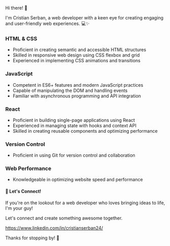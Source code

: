 Hi there! 👋

I'm Cristian Serban, a web developer with a keen eye for creating engaging and user-friendly web experiences. 💻✨

### HTML & CSS
- Proficient in creating semantic and accessible HTML structures
- Skilled in responsive web design using CSS flexbox and grid
- Experienced in implementing CSS animations and transitions
### JavaScript
- Competent in ES6+ features and modern JavaScript practices
- Capable of manipulating the DOM and handling events
- Familiar with asynchronous programming and API integration
### React
- Proficient in building single-page applications using React
- Experienced in managing state with hooks and context API
- Skilled in creating reusable components and optimizing performance
### Version Control
- Proficient in using Git for version control and collaboration
### Web Performance
- Knowledgeable in optimizing website speed and performance

#### 🤝 Let's Connect!

If you're on the lookout for a web developer who loves bringing ideas to life, I'm your guy!
       
Let's connect and create something awesome together.

https://www.linkedin.com/in/cristianserban24/

Thanks for stopping by! 🚀

<!---
ChrisserDev/ChrisserDev is a ✨ special ✨ repository because its `README.md` (this file) appears on your GitHub profile.
You can click the Preview link to take a look at your changes.
--->
